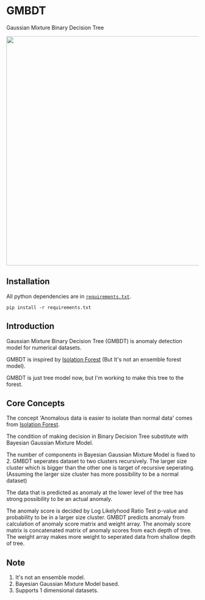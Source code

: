 # GMBDT
Gaussian Mixture Binary Decision Tree
<div align="center">
<p>
   <img width="600" src="https://user-images.githubusercontent.com/99949549/155826201-2f3814ce-d6ca-487a-a320-1d1ba4fadb3b.PNG"></a>
</p>

<div align="left">
  
## Installation
All python dependencies are in [`requirements.txt`](requirements.txt).
```
pip install -r requirements.txt
```  
## Introduction

Gaussian Mixture Binary Decision Tree (GMBDT) is anomaly detection model for numerical datasets.

GMBDT is inspired by [Isolation Forest](https://ieeexplore.ieee.org/document/4781136) (But It's not an ensemble forest model). 

GMBDT is just tree model now, but I'm working to make this tree to the forest.

## Core Concepts
   
The concept 'Anomalous data is easier to isolate than normal data' comes from [Isolation Forest](https://ieeexplore.ieee.org/document/4781136).
   
The condition of making decision in Binary Decision Tree substitute with Bayesian Gaussian Mixture Model.
   
The number of components in Bayesian Gaussian Mixture Model is fixed to 2.
GMBDT seperates dataset to two clusters recursively. The larger size cluster which is bigger than the other one is target of recursive seperating.
(Assuming the larger size cluster has more possibility to be a normal dataset)

The data that is predicted as anomaly at the lower level of the tree has strong possibility to be an actual anomaly.
  
The anomaly score is decided by Log Likelyhood Ratio Test p-value and probability to be in a larger size cluster.
GMBDT predicts anomaly from calculation of anomaly score matrix and weight array.
The anomaly score matrix is concatenated matrix of anomaly scores from each depth of tree.
The weight array makes more weight to seperated data from shallow depth of tree.
  
## Note

1. It's not an ensemble model.
2. Bayesian Gaussian Mixture Model based.
3. Supports 1 dimensional datasets.
